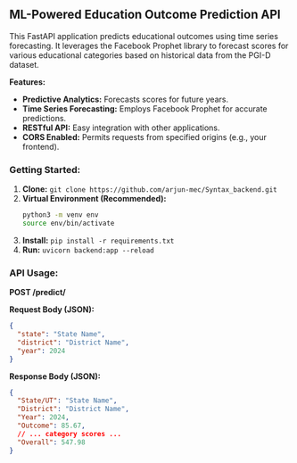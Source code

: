 ## ML-Powered Education Outcome Prediction API

This FastAPI application predicts educational outcomes using time series forecasting. It leverages the Facebook Prophet library to forecast scores for various educational categories based on historical data from the PGI-D dataset.

**Features:**

- **Predictive Analytics:** Forecasts scores for future years.
- **Time Series Forecasting:** Employs Facebook Prophet for accurate predictions.
- **RESTful API:** Easy integration with other applications.
- **CORS Enabled:** Permits requests from specified origins (e.g., your frontend).

### Getting Started:

1. **Clone:** `git clone https://github.com/arjun-mec/Syntax_backend.git`
2. **Virtual Environment (Recommended):**
   ```bash
   python3 -m venv env
   source env/bin/activate
   ```
3. **Install:** `pip install -r requirements.txt`
4. **Run:** `uvicorn backend:app --reload`

### API Usage:

**POST /predict/**

**Request Body (JSON):**

```json
{
  "state": "State Name",
  "district": "District Name",
  "year": 2024
}
```

**Response Body (JSON):**

```json
{
  "State/UT": "State Name",
  "District": "District Name",
  "Year": 2024,
  "Outcome": 85.67,
  // ... category scores ...
  "Overall": 547.98
}
```
